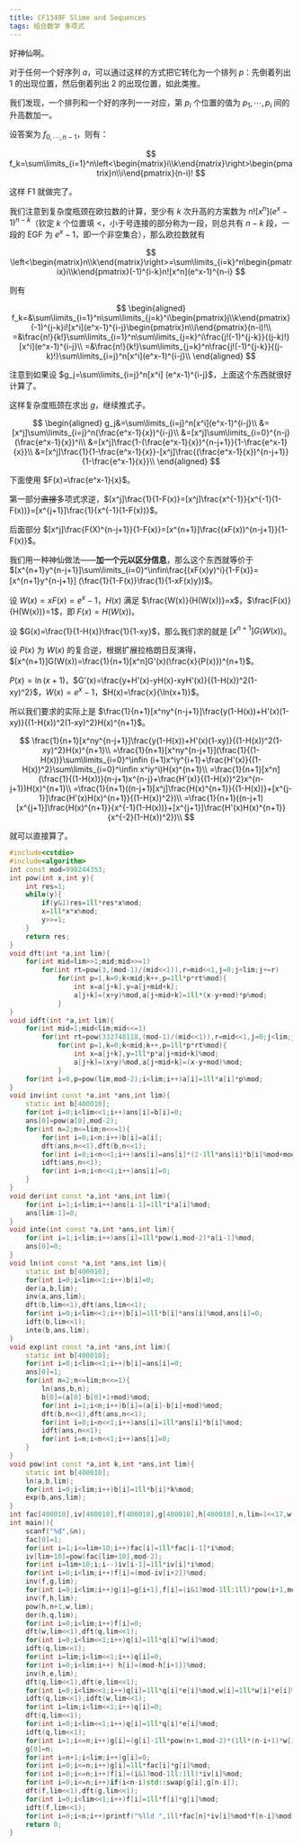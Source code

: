 ```yaml
---
title: CF1349F Slime and Sequences
tags: 组合数学 多项式
---
```


好神仙啊。

对于任何一个好序列 $a$，可以通过这样的方式把它转化为一个排列 $p$：先倒着列出 1 的出现位置，然后倒着列出 2 的出现位置，如此类推。

我们发现，一个排列和一个好的序列一一对应，第 $p_i$ 个位置的值为 $p_1,\cdots,p_i$ 间的升高数加一。

设答案为 $f_{0,\cdots,n-1}$，则有：


$$
f_k=\sum\limits_{i=1}^n\left<\begin{matrix}i\\k\end{matrix}\right>\begin{pmatrix}n\\i\end{pmatrix}(n-i)!
$$


这样 F1 就做完了。

我们注意到复杂度瓶颈在欧拉数的计算，至少有 $k$ 次升高的方案数为 $n![x^n] (e^x-1)^{n-k}$（钦定 $k$ 个位置填 $<$，小于号连接的部分称为一段，则总共有 $n-k$ 段，一段的 $\text{EGF}$ 为 $e^x-1$，即一个非空集合），那么欧拉数就有


$$
\left<\begin{matrix}n\\k\end{matrix}\right>=\sum\limits_{i=k}^n\begin{pmatrix}i\\k\end{pmatrix}(-1)^{i-k}n![x^n](e^x-1)^{n-i}
$$


则有


$$
\begin{aligned}
f_k=&\sum\limits_{i=1}^n\sum\limits_{j=k}^i\begin{pmatrix}j\\k\end{pmatrix}(-1)^{j-k}i![x^i](e^x-1)^{i-j}\begin{pmatrix}n\\i\end{pmatrix}(n-i)!\\
=&\frac{n!}{k!}\sum\limits_{i=1}^n\sum\limits_{j=k}^i\frac{j!(-1)^{j-k}}{(j-k)!}[x^i](e^x-1)^{i-j}\\
=&\frac{n!}{k!}\sum\limits_{j=k}^n\frac{j!(-1)^{j-k}}{(j-k)!}\sum\limits_{i=j}^n[x^i](e^x-1)^{i-j}\\
\end{aligned}
$$


注意到如果设 $g_j=\sum\limits_{i=j}^n[x^i] (e^x-1)^{i-j}$，上面这个东西就很好计算了。

这样复杂度瓶颈在求出 $g$，继续推式子。


$$
\begin{aligned}
g_j&=\sum\limits_{i=j}^n[x^i](e^x-1)^{i-j}\\
&=[x^j]\sum\limits_{i=j}^n(\frac{e^x-1}{x})^{i-j}\\
&=[x^j]\sum\limits_{i=0}^{n-j}(\frac{e^x-1}{x})^i\\
&=[x^j]\frac{1-(\frac{e^x-1}{x})^{n-j+1}}{1-\frac{e^x-1}{x}}\\
&=[x^j]\frac{1}{1-\frac{e^x-1}{x}}-[x^j]\frac{(\frac{e^x-1}{x})^{n-j+1}}{1-\frac{e^x-1}{x}}\\
\end{aligned}
$$


下面使用 $F(x)=\frac{e^x-1}{x}$。

第一部分~~直接~~多项式求逆，$[x^j]\frac{1}{1-F(x)}=[x^j]\frac{x^{-1}}{x^{-1}(1-F(x))}=[x^{j+1}]\frac{1}{x^{-1}(1-F(x))}$。

后面部分 $[x^j]\frac{F(X)^{n-j+1}}{1-F(x)}=[x^{n+1}]\frac{(xF(x))^{n-j+1}}{1-F(x)}$。

我们用一种神仙做法——**加一个元以区分信息**，那么这个东西就等价于 $[x^{n+1}y^{n-j+1}]\sum\limits_{i=0}^\infin\frac{(xF(x)y)^i}{1-F(x)}=[x^{n+1}y^{n-j+1}] (\frac{1}{1-F(x)}\frac{1}{1-xF(x)y})$。

设 $W(x)=xF(x)=e^x-1$，$H(x)$ 满足 $\frac{W(x)}{H(W(x))}=x$，$\frac{F(x)}{H(W(x))}=1$，即 $F(x)=H(W(x))$。

设 $G(x)=\frac{1}{1-H(x)}\frac{1}{1-xy}$，那么我们求的就是 $[x^{n+1}]G(W(x))$。

设 $P(x)$ 为 $W(x)$ 的复合逆，根据扩展拉格朗日反演得，$[x^{n+1}]G(W(x))=\frac{1}{n+1}[x^n]G'(x)(\frac{x}{P(x)})^{n+1}$。

$P(x)=\ln(x+1)$，$G'(x)=\frac{y+H'(x)-yH(x)-xyH'(x)}{(1-H(x))^2(1-xy)^2}$，$W(x)=e^x-1$，$H(x)=\frac{x}{\ln(x+1)}$。

所以我们要求的实际上是 $\frac{1}{n+1}[x^ny^{n-j+1}]\frac{y(1-H(x))+H'(x)(1-xy)}{(1-H(x))^2(1-xy)^2}H(x)^{n+1}$。


$$
\frac{1}{n+1}[x^ny^{n-j+1}]\frac{y(1-H(x))+H'(x)(1-xy)}{(1-H(x))^2(1-xy)^2}H(x)^{n+1}\\
=\frac{1}{n+1}[x^ny^{n-j+1}](\frac{1}{(1-H(x))}\sum\limits_{i=0}^\infin (i+1)x^iy^{i+1}+\frac{H'(x)}{(1-H(x))^2}\sum\limits_{i=0}^\infin x^iy^i)H(x)^{n+1}\\
=\frac{1}{n+1}[x^n](\frac{1}{(1-H(x))}(n-j+1)x^{n-j}+\frac{H'(x)}{(1-H(x))^2}x^{n-j+1})H(x)^{n+1}\\
=\frac{1}{n+1}((n-j+1)[x^j]\frac{H(x)^{n+1}}{(1-H(x))}+[x^{j-1}]\frac{H'(x)H(x)^{n+1}}{(1-H(x))^2})\\
=\frac{1}{n+1}((n-j+1)[x^{j+1}]\frac{H(x)^{n+1}}{x^{-1}(1-H(x))}+[x^{j+1}]\frac{H'(x)H(x)^{n+1}}{x^{-2}(1-H(x))^2})\\
$$


就可以直接算了。

```cpp
#include<cstdio>
#include<algorithm>
int const mod=998244353;
int pow(int x,int y){
	int res=1;
	while(y){
		if(y&1)res=1ll*res*x%mod;
		x=1ll*x*x%mod;
		y>>=1;
	}
	return res;
}
void dft(int *a,int lim){
	for(int mid=lim>>1;mid;mid>>=1)
		for(int rt=pow(3,(mod-1)/(mid<<1)),r=mid<<1,j=0;j<lim;j+=r)
			for(int p=1,k=0;k<mid;k++,p=1ll*p*rt%mod){
				int x=a[j+k],y=a[j+mid+k];
				a[j+k]=(x+y)%mod,a[j+mid+k]=1ll*(x-y+mod)*p%mod;
			}
}
void idft(int *a,int lim){
	for(int mid=1;mid<lim;mid<<=1)
		for(int rt=pow(332748118,(mod-1)/(mid<<1)),r=mid<<1,j=0;j<lim;j+=r)
			for(int p=1,k=0;k<mid;k++,p=1ll*p*rt%mod){
				int x=a[j+k],y=1ll*p*a[j+mid+k]%mod;
				a[j+k]=(x+y)%mod,a[j+mid+k]=(x-y+mod)%mod;
			}
	for(int i=0,p=pow(lim,mod-2);i<lim;i++)a[i]=1ll*a[i]*p%mod;
}
void inv(int const *a,int *ans,int lim){
	static int b[400010];
	for(int i=0;i<lim<<1;i++)ans[i]=b[i]=0;
	ans[0]=pow(a[0],mod-2);
	for(int n=2;n<=lim;n<<=1){
		for(int i=0;i<n;i++)b[i]=a[i];
		dft(ans,n<<1),dft(b,n<<1);
		for(int i=0;i<n<<1;i++)ans[i]=ans[i]*(2-1ll*ans[i]*b[i]%mod+mod)%mod,b[i]=0;
		idft(ans,n<<1);
		for(int i=n;i<n<<1;i++)ans[i]=0;
	}
}
void der(int const *a,int *ans,int lim){
	for(int i=1;i<lim;i++)ans[i-1]=1ll*i*a[i]%mod;
	ans[lim-1]=0;
}
void inte(int const *a,int *ans,int lim){
	for(int i=1;i<lim;i++)ans[i]=1ll*pow(i,mod-2)*a[i-1]%mod;
	ans[0]=0;
}
void ln(int const *a,int *ans,int lim){
	static int b[400010];
	for(int i=0;i<lim<<1;i++)b[i]=0;
	der(a,b,lim);
	inv(a,ans,lim);
	dft(b,lim<<1),dft(ans,lim<<1);
	for(int i=0;i<lim<<1;i++)b[i]=1ll*b[i]*ans[i]%mod,ans[i]=0;
	idft(b,lim<<1);
	inte(b,ans,lim);
}
void exp(int const *a,int *ans,int lim){
	static int b[400010];
	for(int i=0;i<lim<<1;i++)b[i]=ans[i]=0;
	ans[0]=1;
	for(int n=2;n<=lim;n<<=1){
		ln(ans,b,n);
		b[0]=(a[0]-b[0]+1+mod)%mod;
		for(int i=1;i<n;i++)b[i]=(a[i]-b[i]+mod)%mod;
		dft(b,n<<1),dft(ans,n<<1);
		for(int i=0;i<n<<1;i++)ans[i]=1ll*ans[i]*b[i]%mod;
		idft(ans,n<<1);
		for(int i=n;i<n<<1;i++)ans[i]=0;
	}
}
void pow(int const *a,int k,int *ans,int lim){
	static int b[400010];
	ln(a,b,lim);
	for(int i=0;i<lim;i++)b[i]=1ll*b[i]*k%mod;
	exp(b,ans,lim);
}
int fac[400010],iv[400010],f[400010],g[400010],h[400010],n,lim=1<<17,w[400010],q[400010],e[400010];
int main(){
	scanf("%d",&n);
	fac[0]=1;
	for(int i=1;i<=lim+10;i++)fac[i]=1ll*fac[i-1]*i%mod;
	iv[lim+10]=pow(fac[lim+10],mod-2);
	for(int i=lim+10;i;i--)iv[i-1]=1ll*iv[i]*i%mod;
	for(int i=0;i<lim;i++)f[i]=(mod-iv[i+2])%mod;
	inv(f,g,lim);
	for(int i=0;i<lim;i++)g[i]=g[i+1],f[i]=(i&1?mod-1ll:1ll)*pow(i+1,mod-2)%mod;
	inv(f,h,lim);
	pow(h,n+1,w,lim);
	der(h,q,lim);
	for(int i=0;i<lim;i++)f[i]=0;
	dft(w,lim<<1),dft(q,lim<<1);
	for(int i=0;i<lim<<1;i++)q[i]=1ll*q[i]*w[i]%mod;
	idft(q,lim<<1);
	for(int i=lim;i<lim<<1;i++)q[i]=0;
	for(int i=0;i<lim;i++) h[i]=(mod-h[i+1])%mod;
	inv(h,e,lim);
	dft(q,lim<<1),dft(e,lim<<1);
	for(int i=0;i<lim<<1;i++)q[i]=1ll*q[i]*e[i]%mod,w[i]=1ll*w[i]*e[i]%mod;
	idft(q,lim<<1),idft(w,lim<<1);
	for(int i=lim;i<lim<<1;i++)q[i]=0;
	dft(q,lim<<1);
	for(int i=0;i<lim<<1;i++)q[i]=1ll*q[i]*e[i]%mod;
	idft(q,lim<<1);
	for(int i=1;i<=n;i++)g[i]=(g[i]-1ll*pow(n+1,mod-2)*(1ll*(n-i+1)*w[i+1]%mod+q[i+1])%mod+mod)%mod;
	g[0]=n;
	for(int i=n+1;i<lim;i++)g[i]=0;
	for(int i=0;i<=n;i++)g[i]=1ll*fac[i]*g[i]%mod;
	for(int i=0;i<=n;i++)f[i]=(i&1?mod-1ll:1ll)*iv[i]%mod;
	for(int i=0;i<=n;i++)if(i<n-i)std::swap(g[i],g[n-i]);
	dft(f,lim<<1),dft(g,lim<<1);
	for(int i=0;i<lim<<1;i++)f[i]=1ll*f[i]*g[i]%mod;
	idft(f,lim<<1);
	for(int i=0;i<n;i++)printf("%lld ",1ll*fac[n]*iv[i]%mod*f[n-i]%mod);
	return 0;
}
```

